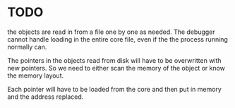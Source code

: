 
# TODO

the objects are read in from a file one by one as needed.
The debugger cannot handle loading in the entire core file, even if the the process running normally can.

The pointers in the objects read from disk will have to be overwritten with new pointers. So we need to either scan the memory of the object or know the memory layout.

Each pointer will have to be loaded from the core and then put in memory and the address replaced.